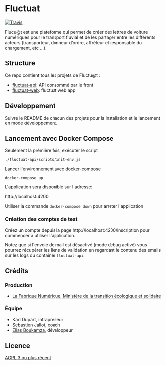# Fluctuat

[![Travis](https://travis-ci.org/MTES-MCT/fluctuat.svg?branch=master)](https://travis-ci.org/MTES-MCT/fluctuat)

Flucu@t est une plateforme qui permet de créer des lettres de voiture numériques pour le transport fluvial et de les
partager entre les différents acteurs (transporteur, donneur d’ordre, affréteur et responsable du chargement, etc ...).

## Structure

Ce repo contient tous les projets de Fluctu@t :


 - [fluctuat-api](/fluctuat-api): API consommé par le front
 - [fluctuat-web](/fluctuat-web): fluctuat web app

## Développement

Suivre le README de chacun des projets pour la installation et le lancement en mode développement.

## Lancement avec Docker Compose

Seulement la prémière fois, exécuter le script

    ./fluctuat-api/scripts/init-env.js

Lancer l'environnement avec docker-compose

    docker-compose up

L'application sera disponible sur l'adresse:

   http://localhost:4200

Utiliser la commande `docker-compose down` pour arreter l'application

### Création des comptes de test

Créez un compte depuis la page http://localhost:4200/inscription pour commencer à utiliser l'application.

Notez que si l'envoie de mail est désactivé (mode debug activé) vous pourrez récupérer les liens de validation en
regardant le contenu des emails sur les logs du container `fluctuat-api`.


## Crédits

### Production

- [La Fabrique Numérique, Ministère de la transition écologique et solidaire](https://www.ecologique-solidaire.gouv.fr/inauguration-fabrique-numerique-lincubateur-des-ministeres-charges-lecologie-et-des-territoires)

### Équipe

- Karl Dupart, intrapreneur
- Sebastien Jallot, coach
- [Elias Boukamza](https://github.com/eboukamza), développeur


## Licence

[AGPL 3 ou plus récent](https://spdx.org/licenses/AGPL-3.0-or-later.html)
